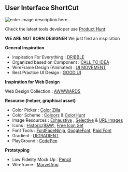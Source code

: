 ## User Interface ShortCut

![enter image description here](https://image.ibb.co/giSM1o/fre.jpg)

Check the latest tools developer use
[Product Hunt](https://www.producthunt.com/)

**WE ARE NOT BORN DESIGNER**
We just find an inspiration

**General Inspiration**

 - Inspiration For Everything : [DRIBBLE](https://dribbble.com/)
 - Organized based on Component : [CALL TO IDEA](https://calltoidea.com/)
 - WireFrame Design (Animated) : [UI MOVEMENT](https://uimovement.com/)
 - Best Practice UI Design : [GOOD UI](https://goodui.org/)

**Inspiration for Web Design**

 Web Design Collection : [AWWWARDS](https://www.awwwards.com/)

**Resource (helper, graphical asset)**

 - Color Picker : [Color Zilla](http://www.colorzilla.com/chrome/)
 - Color Scheme : [Coloors](https://coolors.co/) & [ColorHunt](https://colorhunt.co/)
 - Image Resources : [Exhaustive](https://www.flickr.com/) , [Selective](https://www.pexels.com/) & [URL Images](https://picsum.photos/)
 - Icons : [Historic(B&W)](https://thenounproject.com/), [Free Icon Set](https://iconstore.co/)
 - Font Tools : [FontFaceNinja](https://chrome.google.com/webstore/detail/fontface-ninja/eljapbgkmlngdpckoiiibecpemleclhh?hl=en), [GoogleFont](https://fonts.google.com/), [Paid Font](https://www.myfonts.com/home)
 - Gradient : [UIGRADIENT](https://uigradients.com)
 - PlayGround : [CodePen](https://codepen.io/)

**Prototyping**

 - Low Fidelity Mock Up : [Pencil](https://pencil.evolus.vn/)
 - Wireframe : [MarvelApp](https://marvelapp.com/)
